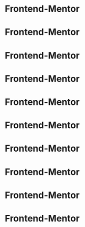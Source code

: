 # Frontend-Mentor
# Frontend-Mentor
# Frontend-Mentor
# Frontend-Mentor
# Frontend-Mentor
# Frontend-Mentor
# Frontend-Mentor
# Frontend-Mentor
# Frontend-Mentor
# Frontend-Mentor
